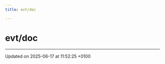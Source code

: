 ```yaml
---
title: evt/doc

---
```


# evt/doc








-------------------------------

Updated on 2025-06-17 at 11:52:25 +0100
